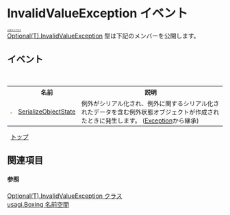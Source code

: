 # InvalidValueException イベント

<div style="font-size:30%"><a href="https://github.com/usagi/usagi.cs/blob/master/docs/Home.md">≪Back to Home</a></div><a href="T_usagi_Boxing_Optional_1_InvalidValueException.md">Optional(T).InvalidValueException</a> 型は下記のメンバーを公開します。


## イベント
&nbsp;<table><tr><th></th><th>名前</th><th>説明</th></tr><tr><td>![Protected イベント](media/protevent.gif "Protected イベント")</td><td><a href="http://msdn2.microsoft.com/ja-jp/library/ee332915" target="_blank">SerializeObjectState</a></td><td>
例外がシリアル化され、例外に関するシリアル化されたデータを含む例外状態オブジェクトが作成されたときに発生します。
 (<a href="http://msdn2.microsoft.com/ja-jp/library/c18k6c59" target="_blank">Exception</a>から継承)</td></tr></table>&nbsp;
<a href="#invalidvalueexception-イベント">トップ</a>

## 関連項目


#### 参照
<a href="T_usagi_Boxing_Optional_1_InvalidValueException.md">Optional(T).InvalidValueException クラス</a><br /><a href="N_usagi_Boxing.md">usagi.Boxing 名前空間</a><br />